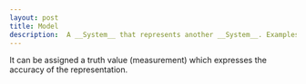 ```yaml
---
layout: post
title: Model
description:  A __System__ that represents another __System__. Examples of __Models__ include maps, blueprints, simulations, mathematical models, beliefs and claims.
---
```


It can be assigned a truth value (measurement) which expresses the accuracy of the representation.